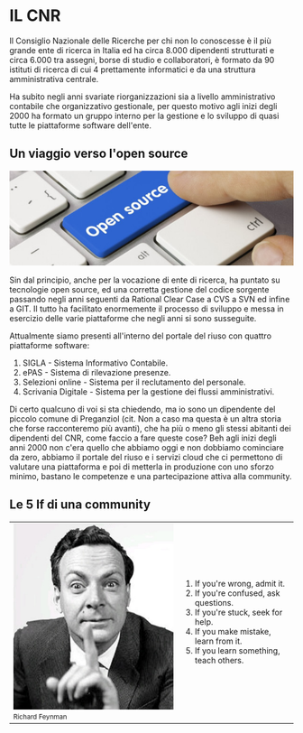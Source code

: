 <!--s-->
# IL CNR
Il Consiglio Nazionale delle Ricerche per chi non lo conoscesse è il più grande ente di ricerca in Italia ed ha circa 8.000 dipendenti strutturati e circa 6.000 tra assegni, borse di studio e collaboratori, è formato da 90 istituti di ricerca di cui 4 prettamente informatici e da una struttura amministrativa centrale.<!-- .element: class="text-justify" --> 

Ha subito negli anni svariate riorganizzazioni sia a livello amministrativo contabile che organizzativo gestionale, per questo motivo agli inizi degli 2000 ha formato un gruppo interno per la gestione e lo sviluppo di quasi tutte le piattaforme software dell'ente.<!-- .element: class="text-justify" -->
<!--s-->
## Un viaggio verso l'open source
![Open Source](img/open-source.jpg)

Sin dal principio, anche per la vocazione di ente di ricerca, ha puntato su tecnologie open source,  ed una corretta gestione del codice sorgente passando negli anni seguenti da Rational Clear Case a CVS a SVN ed infine a GIT. Il tutto ha facilitato enormemente il processo di sviluppo e messa in esercizio delle varie piattaforme che negli anni si sono susseguite.<!-- .element: class="text-justify" -->
<!--s-->
Attualmente siamo presenti all'interno del portale del riuso con quattro piattaforme software:
1. SIGLA - Sistema Informativo Contabile.
2. ePAS - Sistema di rilevazione presenze.
3. Selezioni online - Sistema per il reclutamento del personale.
4. Scrivania Digitale - Sistema per la gestione dei flussi amministrativi.
<!--s-->
Di certo qualcuno di voi si sta chiedendo, ma io sono un dipendente del piccolo comune di Preganziol (cit. Non a caso ma questa è un altra storia che forse racconteremo più avanti), che ha più  o meno gli stessi abitanti dei dipendenti del CNR, come faccio a fare queste cose? Beh agli inizi degli anni 2000 non c'era quello che abbiamo oggi e non dobbiamo cominciare da zero, abbiamo il portale del riuso e i servizi cloud che ci permettono di valutare una piattaforma e poi di metterla in produzione con uno sforzo minimo, bastano le competenze e una partecipazione attiva alla community.
<!--s-->
## Le 5 If di una community

<table>
  <tr>
    <td><img src="img/feynman.jpg"><small>Richard Feynman</small></td>  
    <td>
      <ol>
        <li>If you're wrong, admit it.</li><!-- .element: class="fragment" data-fragment-index="0" -->
        <li>If you're confused, ask questions.</li><!-- .element: class="fragment" data-fragment-index="1" -->
        <li>If you're stuck, seek for help.</li><!-- .element: class="fragment" data-fragment-index="2" -->
        <li>If you make mistake, learn from it.</li><!-- .element: class="fragment" data-fragment-index="3" -->
        <li>If you learn something, teach others.</li><!-- .element: class="fragment" data-fragment-index="4" -->
      </ol>      
    </td>
  </tr>
</table>